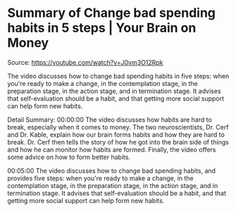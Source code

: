 # Summary of Change bad spending habits in 5 steps | Your Brain on Money

Source: https://youtube.com/watch?v=J0vm3O12Rpk

The video discusses how to change bad spending habits in five steps: when you're ready to make a change, in the contemplation stage, in the preparation stage, in the action stage, and in termination stage. It advises that self-evaluation should be a habit, and that getting more social support can help form new habits.

Detail Summary: 
00:00:00
The video discusses how habits are hard to break, especially when it comes to money. The two neuroscientists, Dr. Cerf and Dr. Kable, explain how our brain forms habits and how they are hard to break. Dr. Cerf then tells the story of how he got into the brain side of things and how he can monitor how habits are formed. Finally, the video offers some advice on how to form better habits.

00:05:00
The video discusses how to change bad spending habits, and provides five steps: when you're ready to make a change, in the contemplation stage, in the preparation stage, in the action stage, and in termination stage. It advises that self-evaluation should be a habit, and that getting more social support can help form new habits.


